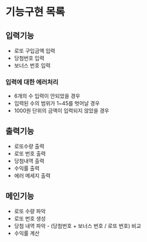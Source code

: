 # 기능구현 목록

## 입력기능

* 로또 구입금액 입력
* 당첨번호 입력
* 보너스 번호 입력

### 입력에 대한 에러처리
* 6개의 수 입력이 안되었을 경우
* 입력된 수의 범위가 1~45를 벗어날 경우
* 1000원 단위의 금액이 입력되지 않았을 경우


## 출력기능

* 로또수량 출력
* 로또 번호 출력
* 당첨내역 출력
* 수익률 출력
* 에러 메세지 출력

## 메인기능

* 로또 수량 파악
* 로또 번호 생성
* 당첨 내역 파악 - (당첨번호 + 보너스 번호 / 로또 번호) 비교
* 수익률 계산

